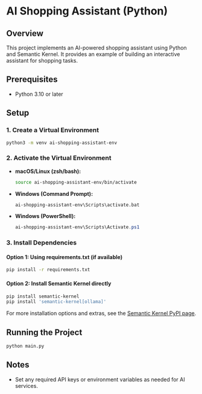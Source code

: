 # AI Shopping Assistant (Python)

## Overview
This project implements an AI-powered shopping assistant using Python and Semantic Kernel. It provides an example of building an interactive assistant for shopping tasks.

## Prerequisites
- Python 3.10 or later

## Setup

### 1. Create a Virtual Environment
```zsh
python3 -m venv ai-shopping-assistant-env
```

### 2. Activate the Virtual Environment
- **macOS/Linux (zsh/bash):**
  ```zsh
  source ai-shopping-assistant-env/bin/activate
  ```
- **Windows (Command Prompt):**
  ```cmd
  ai-shopping-assistant-env\Scripts\activate.bat
  ```
- **Windows (PowerShell):**
  ```powershell
  ai-shopping-assistant-env\Scripts\Activate.ps1
  ```

### 3. Install Dependencies
#### Option 1: Using requirements.txt (if available)
```zsh
pip install -r requirements.txt
```
#### Option 2: Install Semantic Kernel directly
```zsh
pip install semantic-kernel
pip install 'semantic-kernel[ollama]'
```
For more installation options and extras, see the [Semantic Kernel PyPI page](https://pypi.org/project/semantic-kernel/).

## Running the Project
```zsh
python main.py
```

## Notes
- Set any required API keys or environment variables as needed for AI services.
